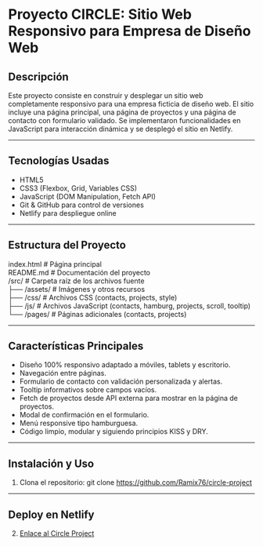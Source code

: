 # Proyecto CIRCLE: Sitio Web Responsivo para Empresa de Diseño Web

## Descripción
Este proyecto consiste en construir y desplegar un sitio web completamente responsivo para una empresa ficticia de diseño web. El sitio incluye una página principal, una página de proyectos y una página de contacto con formulario validado. Se implementaron funcionalidades en JavaScript para interacción dinámica y se desplegó el sitio en Netlify.

---

## Tecnologías Usadas
- HTML5
- CSS3 (Flexbox, Grid, Variables CSS)
- JavaScript (DOM Manipulation, Fetch API)
- Git & GitHub para control de versiones
- Netlify para despliegue online

---

## Estructura del Proyecto
index.html          # Página principal  
README.md           # Documentación del proyecto  
/src/               # Carpeta raíz de los archivos fuente  
├── /assets/        # Imágenes y otros recursos  
├── /css/           # Archivos CSS (contacts, projects, style)  
├── /js/            # Archivos JavaScript (contacts, hamburg, projects, scroll, tooltip)  
└── /pages/         # Páginas adicionales (contacts, projects) 

---

## Características Principales
- Diseño 100% responsivo adaptado a móviles, tablets y escritorio.
- Navegación entre páginas.
- Formulario de contacto con validación personalizada y alertas.
- Tooltip informativos sobre campos vacíos.
- Fetch de proyectos desde API externa para mostrar en la página de proyectos.
- Modal de confirmación en el formulario.
- Menú responsive tipo hamburguesa.
- Código limpio, modular y siguiendo principios KISS y DRY.

---

## Instalación y Uso

1. Clona el repositorio:
   git clone https://github.com/Ramix76/circle-project

---

## Deploy en Netlify

2. [ Enlace al Circle Project ](https://dreamy-paprenjak-749ad4.netlify.app/)
